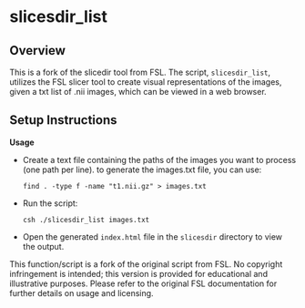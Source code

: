 # slicesdir_list

## Overview
This is a fork of the slicedir tool from FSL. The script, `slicesdir_list`, utilizes the FSL slicer tool to create visual representations of the images, given a txt list of .nii images,  which can be viewed in a web browser.

## Setup Instructions
**Usage**
   - Create a text file containing the paths of the images you want to process (one path per line). to generate the images.txt file, you can use:
      ```
      find . -type f -name "t1.nii.gz" > images.txt
      ```
   - Run the script:
      ```
      csh ./slicesdir_list images.txt
      ```
   - Open the generated `index.html` file in the `slicesdir` directory to view the output.



This function/script is a fork of the original script from FSL.
No copyright infringement is intended; this version is provided for educational and illustrative purposes.
Please refer to the original FSL documentation for further details on usage and licensing.